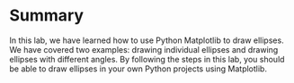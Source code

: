 # Summary

In this lab, we have learned how to use Python Matplotlib to draw ellipses. We have covered two examples: drawing individual ellipses and drawing ellipses with different angles. By following the steps in this lab, you should be able to draw ellipses in your own Python projects using Matplotlib.
